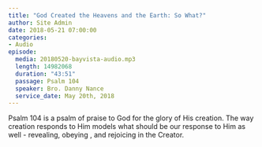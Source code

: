 ```yaml
---
title: "God Created the Heavens and the Earth: So What?"
author: Site Admin
date: 2018-05-21 07:00:00
categories:
- Audio
episode:
  media: 20180520-bayvista-audio.mp3
  length: 14982068
  duration: "43:51"
  passage: Psalm 104
  speaker: Bro. Danny Nance
  service_date: May 20th, 2018
---
```

Psalm 104 is a psalm of praise to God for the glory of His creation. The way creation responds to Him models what should be our response to Him as well - revealing, obeying , and rejoicing in the Creator.